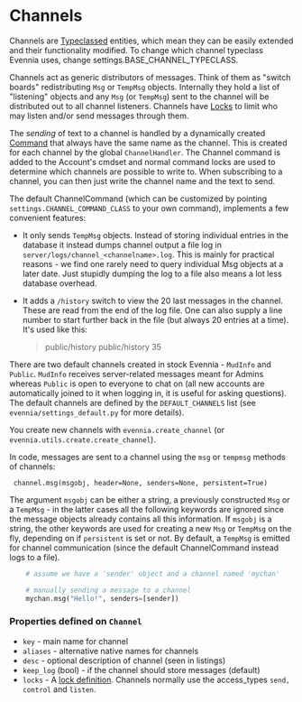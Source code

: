 # Channels

Channels are [Typeclassed](../typeclasses/Typeclasses) entities, which mean they can be easily extended and their functionality modified. To change which channel typeclass Evennia uses, change settings.BASE_CHANNEL_TYPECLASS.

Channels act as generic distributors of messages. Think of them as "switch boards" redistributing `Msg` or `TempMsg` objects. Internally they hold a list of "listening" objects and any `Msg` (or `TempMsg`) sent to the channel will be distributed out to all channel listeners. Channels have [Locks](../locks/Locks) to limit who may listen and/or send messages through them. 

The *sending* of text to a channel is handled by a dynamically created [Command](../commands/Commands) that always have the same name as the channel. This is created for each channel by the global `ChannelHandler`. The Channel command is added to the Account's cmdset and normal command locks are used to determine which channels are possible to write to. When subscribing to a channel, you can then just write the channel name and the text to send. 

The default ChannelCommand (which can be customized by pointing `settings.CHANNEL_COMMAND_CLASS` to your own command), implements a few convenient features: 

 - It only sends `TempMsg` objects. Instead of storing individual entries in the database it instead dumps channel output a file log in `server/logs/channel_<channelname>.log`. This is mainly for practical reasons - we find one rarely need to query individual Msg objects at a later date. Just stupidly dumping the log to a file also means a lot less database overhead. 

 - It adds a `/history` switch to view the 20 last messages in the channel. These are read from the end of the log file. One can also supply a line number to start further back in the file (but always 20 entries at a time). It's used like this: 

      > public/history 
      > public/history 35


There are two default channels created in stock Evennia - `MudInfo` and `Public`.  `MudInfo` receives server-related messages meant for Admins whereas `Public`  is open to everyone to chat on (all new accounts are automatically joined to it when logging in, it is useful for asking questions). The default channels are defined by the `DEFAULT_CHANNELS` list (see `evennia/settings_default.py` for more details).

You create new channels with `evennia.create_channel` (or `evennia.utils.create.create_channel`).

In code, messages are sent to a channel using the `msg` or `tempmsg` methods of channels: 

     channel.msg(msgobj, header=None, senders=None, persistent=True)

The argument `msgobj` can be either a string, a previously constructed `Msg` or a `TempMsg` - in the latter cases all the following keywords are ignored since the message objects already contains all this information. If `msgobj` is a string, the other keywords are used for creating a new `Msg` or `TempMsg` on the fly, depending on if `persistent` is set or not. By default, a `TempMsg` is emitted for channel communication (since the default ChannelCommand instead logs to a file). 

```python
    # assume we have a 'sender' object and a channel named 'mychan'

    # manually sending a message to a channel
    mychan.msg("Hello!", senders=[sender])
```

### Properties defined on `Channel`

- `key` - main name for channel
- `aliases` - alternative native names for channels
- `desc` - optional description of channel (seen in listings)
- `keep_log` (bool) - if the channel should store messages (default)
- `locks` - A [lock definition](../locks/Locks). Channels normally use the access_types `send, control` and `listen`.
